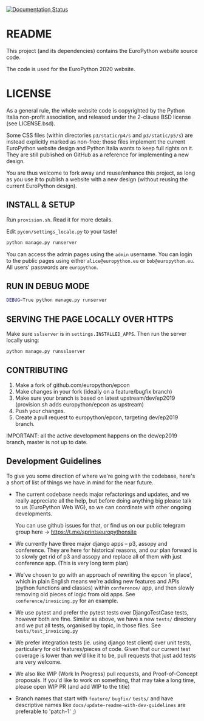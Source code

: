 [![Documentation Status](https://readthedocs.org/projects/epcon/badge/?version=latest)](https://readthedocs.org/projects/epcon/?badge=latest)

README
======
This project (and its dependencies) contains the EuroPython website source code.

The code is used for the EuroPython 2020 website.

LICENSE
=======
As a general rule, the whole website code is copyrighted by the Python Italia non-profit association, and released under the 2-clause BSD license (see LICENSE.bsd).

Some CSS files (within directories `p3/static/p4/s` and `p3/static/p5/s`) are instead explicitly marked as non-free; those files implement the current EuroPython website design and Python Italia wants to keep full rights on it. They are still published on GitHub as a reference for implementing a new design.

You are thus welcome to fork away and reuse/enhance this project, as long as you use it to publish a website with a new design (without reusing the current EuroPython design).


INSTALL & SETUP
---------------

Run `provision.sh`. Read it for more details.

Edit `pycon/settings_locale.py` to your taste!

```bash
python manage.py runserver
```

You can access the admin pages using the `admin` username. You can login to the public pages using either `alice@europython.eu` or `bob@europython.eu`. All users' passwords are `europython`.

RUN IN DEBUG MODE
-----------------

```bash
DEBUG=True python manage.py runserver
```

SERVING THE PAGE LOCALLY OVER HTTPS
-----------------

Make sure `sslserver` is in `settings.INSTALLED_APPS`. Then run the server locally using:
```bash
python manage.py runsslserver
```

CONTRIBUTING
------------

1. Make a fork of github.com/europython/epcon
2. Make changes in your fork (ideally on a feature/bugfix branch)
3. Make sure your branch is based on latest upstream/dev/ep2019
    (provision.sh adds europython/epcon as upstream)
4. Push your changes.
5. Create a pull request to europython/epcon, targeting dev/ep2019 branch.

IMPORTANT: all the active development happens on the dev/ep2019 branch, master
is not up to date.


Development Guidelines
----------------------

To give you some direction of where we're going with the codebase, here's a
short of list of things we have in mind for the near future.

* The current codebase needs major refactorings and updates, and we really
  appreciate all the help, but before doing anything big please talk to us
  (EuroPython Web WG), so we can coordinate with other ongoing developments.

  You can use github issues for that, or find us on our public telegram group
  here -> https://t.me/sprintseuropythonsite

* We currently have three major django apps – p3, assopy and conference. They
  are here for historical reasons, and our plan forward is to slowly get rid of
  p3 and assopy and replace all of them with just conference app. (This is very
  long term plan)

* We've chosen to go with an approach of rewriting the epcon 'in place', which
  in plain English means we're adding new features and APIs (python functions
  and classes) within `conference/` app, and then slowly removing old pieces of
  logic from old apps. See `conference/invoicing.py` for an example.

* We use pytest and prefer the pytest tests over DjangoTestCase tests, however
  both are fine. Similar as above, we have a new `tests/` directory and we put
  all tests, organised by topic, in those files. See `tests/test_invoicing.py`

* We prefer integration tests (ie. using django test client) over unit tests,
  particulary for old features/pieces of code. Given that our current test
  coverage is lower than we'd like it to be, pull requests that just add tests
  are very welcome.

* We also like WIP (Work In Progress) pull requests, and Proof-of-Concept
  proposals. If you'd like to work on something, that may take a long time,
  please open WIP PR (and add WIP to the title)

* Branch names that start with `feature/` `bugfix/` `tests/` and have
  descriptive names like `docs/update-readme-with-dev-guidelines` are
  preferable to 'patch-1' ;)
